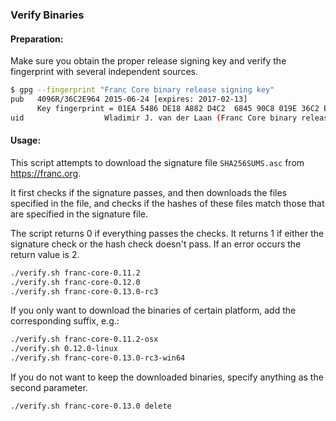 ### Verify Binaries

#### Preparation:

Make sure you obtain the proper release signing key and verify the fingerprint with several independent sources.

```sh
$ gpg --fingerprint "Franc Core binary release signing key"
pub   4096R/36C2E964 2015-06-24 [expires: 2017-02-13]
      Key fingerprint = 01EA 5486 DE18 A882 D4C2  6845 90C8 019E 36C2 E964
uid                  Wladimir J. van der Laan (Franc Core binary release signing key) <laanwj@gmail.com>
```

#### Usage:

This script attempts to download the signature file `SHA256SUMS.asc` from https://franc.org.

It first checks if the signature passes, and then downloads the files specified in the file, and checks if the hashes of these files match those that are specified in the signature file.

The script returns 0 if everything passes the checks. It returns 1 if either the signature check or the hash check doesn't pass. If an error occurs the return value is 2.


```sh
./verify.sh franc-core-0.11.2
./verify.sh franc-core-0.12.0
./verify.sh franc-core-0.13.0-rc3
```

If you only want to download the binaries of certain platform, add the corresponding suffix, e.g.:

```sh
./verify.sh franc-core-0.11.2-osx
./verify.sh 0.12.0-linux
./verify.sh franc-core-0.13.0-rc3-win64
```

If you do not want to keep the downloaded binaries, specify anything as the second parameter.

```sh
./verify.sh franc-core-0.13.0 delete
```
